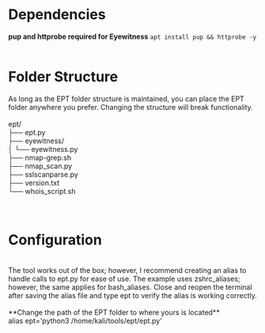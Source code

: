 # Dependencies


**pup and httprobe required for Eyewitness** `apt install pup && httprobe -y`
<br /><br />
# Folder Structure
As long as the EPT folder structure is maintained, you can place the EPT folder anywhere you prefer. Changing the structure will break functionality.
<br /><br />
ept/<br />
├── ept.py<br />
├── eyewitness/<br />
│   └── eyewitness.py<br />
├── nmap-grep.sh<br />
├── nmap_scan.py<br />
├── sslscanparse.py<br />
├── version.txt<br />
└── whois_script.sh<br />
<br /><br />
# Configuration
<br />
The tool works out of the box; however, I recommend creating an alias to handle calls to ept.py for ease of use. The example uses zshrc_aliases; however, the same applies for bash_aliases. Close and reopen the terminal after saving the alias file and type ept to verify the alias is working correctly.
<br />
<br />
**Change the path of the EPT folder to where yours is located**
<br />
alias ept='python3 /home/kali/tools/ept/ept.py'
